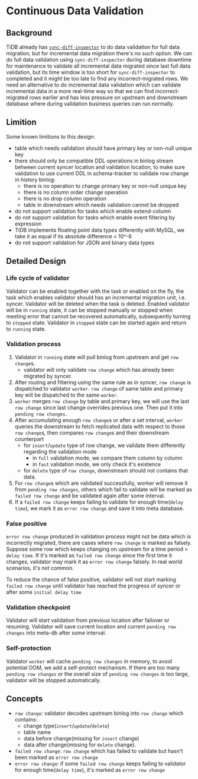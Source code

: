 # Continuous Data Validation

## Background

TiDB already has [`sync-diff-inspector`](https://docs.pingcap.com/tidb/stable/sync-diff-inspector-overview) to do data validation for full data migration, but for incremental data migration there's no such option. We can do full data validation using `sync-diff-inspector` during database downtime for maintenance to validate all incremental data migrated since last full data validation, but its time window is too short for `sync-diff-inspector` to completed and it might be too late to find any incorrect-migrated rows. We need an alternative to do incremental data validation which can validate incremental data in a more real-time way so that we can find incorrect-migrated rows earlier and has less pressure on upstream and downstream database where during validation business queries can run normally.

## Limition

Some known limitions to this design:
- table which needs validation should have primary key or non-null unique key
- there should only be compatible DDL operations in binlog stream between current syncer location and validation location, to make sure validation to use current DDL in schema-tracker to validate row change in history binlog:
  - there is no operation to change primary key or non-null unique key
  - there is no column order change operation
  - there is no drop column operation
  - table in downstream which needs validation cannot be dropped
- do not support validation for tasks which enable extend-column
- do not support validation for tasks which enable event filtering by expression
- TiDB implements floating point data types differently with MySQL, we take it as equal if its absolute difference < 10^-6
- do not support validation for JSON and binary data types

## Detailed Design

### Life cycle of validator

Validator can be enabled together with the task or enabled on the fly, the task which enables validator should has an incremental migration unit, i.e. syncer. Validator will be deleted when the task is deleted. Enabled validator will be in `running` state, it can be stopped manually or stopped when meeting error that cannot be recovered automatically, subsequently turning to `stopped` state. Validator in `stopped` state can be started again and return to `running` state.

### Validation process

1. Validator in `running` state will pull binlog from upstream and get `row change`s.
    - validator will only validate `row change` which has already been migrated by syncer.
2. After routing and filtering using the same rule as in syncer, `row change` is dispatched to validator `worker`. `row change` of same table and primary key will be dispatched to the same `worker`.
3. `worker` merges `row change` by table and primary key, we will use the last `row change` since last change overrides previous one. Then put it into `pending row changes`.
4. After accumulating enough `row change`s or after a set interval, `worker` queries  the downstream to fetch replicated data with respect to those `row change`s, then compares `row change`s and their downstream counterpart
    - for `insert`/`update` type of row change, we validate them differently regarding the validation mode
      - in `full` validation mode, we compare them column by column
      - in `fast` validation mode, we only check it's existence
    - for `delete` type of `row change`, downstream should not contains that data.
5. For `row change`s which are validated successfully, worker will remove it from `pending row changes`, others which fail to validate will be marked as `failed row change` and be validated again after some interval.
6. If a `failed row change` keeps failing to validate for enough time(`delay time`), we mark it as `error row change` and save it into meta database.

### False positive

`error row change` produced in validation process might not be data which is incorrectly migrated, there are cases where `row change` is marked as falsely. Suppose some row which keeps changing on upstream for a time period > `delay time`. If it's marked as `failed row change` since the first time it changes, validator may mark it as `error row change` falsely. In real world scenarios, it's not common.

To reduce the chance of false positive, validator will not start marking `failed row change` until validator has reached the progress of syncer or after some `initial delay time`


### Validation checkpoint

Validator will start validation from previous location after failover or resuming. Validator will save current location and current `pending row changes` into meta-db after some interval.

### Self-protection

Validator `worker` will cache `pending row changes` in memory, to avoid potential OOM, we add a self-protect mechanism. If there are too many `pending row changes` or the overall size of `pending row changes` is too large, validator will be stopped automatically.

## Concepts

- `row change`: validator decodes upstream binlog into `row change` which contains:
    - change type(`insert`/`update`/`delete`)
    - table name
    - data before change(missing for `insert` change)
    - data after change(missing for `delete` change).
- `failed row change`: `row change` which has failed to validate but hasn't been marked as `error row change`
- `error row change`: if some `failed row change` keeps failing to validator for enough time(`delay time`), it's marked as `error row change`